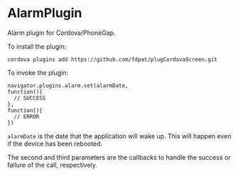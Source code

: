 AlarmPlugin
===========

Alarm plugin for Cordova/PhoneGap.

To install the plugin:

    cordova plugins add https://github.com/fdpat/plugCordovaScreen.git

To invoke the plugin: 

    navigator.plugins.alarm.set(alarmDate, 
    function(){
      // SUCCESS
    }, 
    function(){
      // ERROR
    })

```alarmDate``` is the date that the application will wake up. This will happen even if the device has been rebooted.

The second and third parameters are the callbacks to handle the success or failure of the call, respectively. 
